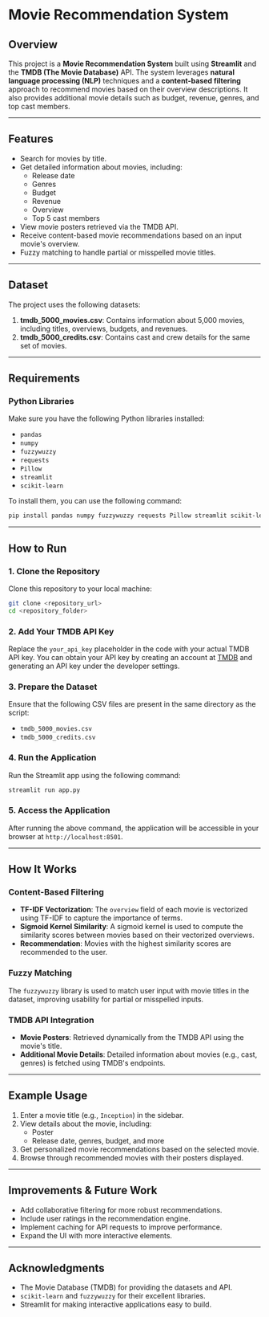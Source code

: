 # Movie Recommendation System

## Overview
This project is a **Movie Recommendation System** built using **Streamlit** and the **TMDB (The Movie Database)** API. The system leverages **natural language processing (NLP)** techniques and a **content-based filtering** approach to recommend movies based on their overview descriptions. It also provides additional movie details such as budget, revenue, genres, and top cast members.

---

## Features
- Search for movies by title.
- Get detailed information about movies, including:
  - Release date
  - Genres
  - Budget
  - Revenue
  - Overview
  - Top 5 cast members
- View movie posters retrieved via the TMDB API.
- Receive content-based movie recommendations based on an input movie's overview.
- Fuzzy matching to handle partial or misspelled movie titles.

---

## Dataset
The project uses the following datasets:
1. **tmdb_5000_movies.csv**: Contains information about 5,000 movies, including titles, overviews, budgets, and revenues.
2. **tmdb_5000_credits.csv**: Contains cast and crew details for the same set of movies.

---

## Requirements
### Python Libraries
Make sure you have the following Python libraries installed:
- `pandas`
- `numpy`
- `fuzzywuzzy`
- `requests`
- `Pillow`
- `streamlit`
- `scikit-learn`

To install them, you can use the following command:
```bash
pip install pandas numpy fuzzywuzzy requests Pillow streamlit scikit-learn
```

---

## How to Run
### 1. Clone the Repository
Clone this repository to your local machine:
```bash
git clone <repository_url>
cd <repository_folder>
```

### 2. Add Your TMDB API Key
Replace the `your_api_key` placeholder in the code with your actual TMDB API key. You can obtain your API key by creating an account at [TMDB](https://www.themoviedb.org/) and generating an API key under the developer settings.

### 3. Prepare the Dataset
Ensure that the following CSV files are present in the same directory as the script:
- `tmdb_5000_movies.csv`
- `tmdb_5000_credits.csv`

### 4. Run the Application
Run the Streamlit app using the following command:
```bash
streamlit run app.py
```

### 5. Access the Application
After running the above command, the application will be accessible in your browser at `http://localhost:8501`.

---

## How It Works
### Content-Based Filtering
- **TF-IDF Vectorization**: The `overview` field of each movie is vectorized using TF-IDF to capture the importance of terms.
- **Sigmoid Kernel Similarity**: A sigmoid kernel is used to compute the similarity scores between movies based on their vectorized overviews.
- **Recommendation**: Movies with the highest similarity scores are recommended to the user.

### Fuzzy Matching
The `fuzzywuzzy` library is used to match user input with movie titles in the dataset, improving usability for partial or misspelled inputs.

### TMDB API Integration
- **Movie Posters**: Retrieved dynamically from the TMDB API using the movie's title.
- **Additional Movie Details**: Detailed information about movies (e.g., cast, genres) is fetched using TMDB's endpoints.

---

## Example Usage
1. Enter a movie title (e.g., `Inception`) in the sidebar.
2. View details about the movie, including:
   - Poster
   - Release date, genres, budget, and more
3. Get personalized movie recommendations based on the selected movie.
4. Browse through recommended movies with their posters displayed.

---

## Improvements & Future Work
- Add collaborative filtering for more robust recommendations.
- Include user ratings in the recommendation engine.
- Implement caching for API requests to improve performance.
- Expand the UI with more interactive elements.

---

## Acknowledgments
- The Movie Database (TMDB) for providing the datasets and API.
- `scikit-learn` and `fuzzywuzzy` for their excellent libraries.
- Streamlit for making interactive applications easy to build.

